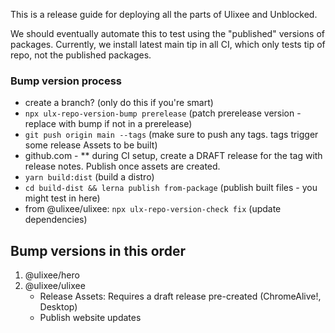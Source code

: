 This is a release guide for deploying all the parts of Ulixee and Unblocked.

We should eventually automate this to test using the "published" versions of packages. Currently, we install latest main tip in all CI, which only tests tip of repo, not the published packages.

### Bump version process

- create a branch? (only do this if you're smart)
- `npx ulx-repo-version-bump prerelease` (patch prerelease version - replace with bump if not in a prerelease)
- `git push origin main --tags` (make sure to push any tags. tags trigger some release Assets to be built)
- github.com - ** during CI setup, create a DRAFT release for the tag with release notes. Publish once assets are created.
- `yarn build:dist` (build a distro)
- `cd build-dist && lerna publish from-package` (publish built files - you might test in here)
- from @ulixee/ulixee: `npx ulx-repo-version-check fix` (update dependencies)

## Bump versions in this order
1. @ulixee/hero
2. @ulixee/ulixee
   - Release Assets: Requires a draft release pre-created (ChromeAlive!, Desktop)
   - Publish website updates

